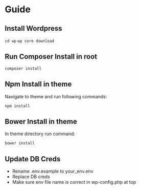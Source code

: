 # Guide

## Install Wordpress

`cd wp`
`wp core download`

## Run Composer Install in root

`composer install`

## Npm Install in theme

Navigate to theme and run following commands:

`npm install`

## Bower Install in theme

In theme directory run command:

`bower install`

## Update DB Creds

- Rename .env.example to your_env.env 
- Replace DB creds
- Make sure env file name is correct in wp-config.php at top